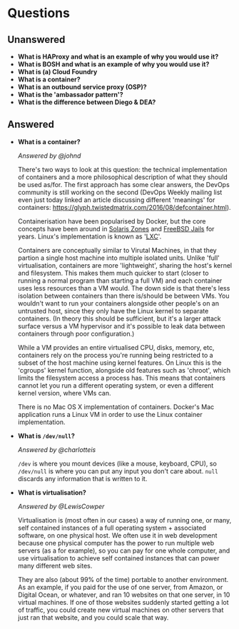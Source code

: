 # Questions

## Unanswered

- **What is HAProxy and what is an example of why you would use it?**
- **What is BOSH and what is an example of why you would use it?**
- **What is (a) Cloud Foundry**
- **What is a container?**
- **What is an outbound service proxy (OSP)?**
- **What is the 'ambassador pattern'?**
- **What is the difference between Diego & DEA?**

## Answered

- **What is a container?**

  _Answered by @johnd_
  
  There's two ways to look at this question: the technical implementation of containers and a more philosophical description of what they should be used as/for. The first approach has some clear answers, the DevOps community is still working on the second (DevOps Weekly mailing list even just today linked an article discussing different 'meanings' for containers: https://glyph.twistedmatrix.com/2016/08/defcontainer.html).
  
  Containerisation have been popularised by Docker, but the core concepts have been around in [Solaris Zones](https://en.wikipedia.org/wiki/Solaris_Containers) and [FreeBSD Jails](https://en.wikipedia.org/wiki/FreeBSD_jail) for years. Linux's implementation is known as '[LXC](https://en.wikipedia.org/wiki/LXC)'.
  
  Containers are conceptually similar to Virutal Machines, in that they partion a single host machine into multiple isolated units. Unlike 'full' virtualisation, containers are more 'lightweight', sharing the host's kernel and filesystem. This makes them much quicker to start (closer to running a normal program than starting a full VM) and each container uses less resources than a VM would. The down side is that there's less isolation between containers than there is/should be between VMs. You wouldn't want to run your containers alongside other people's on an untrusted host, since they only have the Linux kernel to separate containers. (In theory this should be sufficient, but it's a larger attack surface versus a VM hypervisor and it's possible to leak data between containers through poor configuration.)
  
  While a VM provides an entire virtualised CPU, disks, memory, etc, containers rely on the process you're running being restricted to a subset of the host machine using kernel features. On Linux this is the 'cgroups' kernel function, alongside old features such as 'chroot', which limits the filesystem access a process has. This means that containers cannot let you run a different operating system, or even a different kernel version, where VMs can.
  
  There is no Mac OS X implementation of containers. Docker's Mac application runs a Linux VM in order to use the Linux container implementation.

- **What is `/dev/null`?**

  _Answered by @charlotteis_

  `/dev` is where you mount devices (like a mouse, keyboard, CPU), so
  `/dev/null` is where you can put any input you don't care about. `null`
  discards any information that is written to it.

- **What is virtualisation?**

  _Answered by @LewisCowper_

  Virtualisation is (most often in our cases) a way of running one, or many, self contained instances of a full operating system + associated software, on one physical host. We often use it in web development because one physical computer has the power to run multiple web servers (as a for example), so you can pay for one whole computer, and use virtualisation to achieve self contained instances that can power many different web sites.

  They are also (about 99% of the time) portable to another environment. As an example, if you paid for the use of one server, from Amazon, or Digital Ocean, or whatever, and ran 10 websites on that one server, in 10 virtual machines. If one of those websites suddenly started getting a lot of traffic, you could create new virtual machines on other servers that just ran that website, and you could scale that way.
